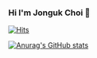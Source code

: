 ### Hi I'm Jonguk Choi 👋

<!--
**ukknown/ukknown** is a ✨ _special_ ✨ repository because its `README.md` (this file) appears on your GitHub profile.

Here are some ideas to get you started:

- 🔭 I’m currently working on ...
- 🌱 I’m currently learning ...
- 👯 I’m looking to collaborate on ...
- 🤔 I’m looking for help with ...
- 💬 Ask me about ...
- 📫 How to reach me: ...
- 😄 Pronouns: ...
- ⚡ Fun fact: ...
-->
[![Hits](https://hits.seeyoufarm.com/api/count/incr/badge.svg?url=https%3A%2F%2Fgithub.com%2Fukknown&count_bg=%231161E6&title_bg=%23555555&icon=&icon_color=%23E7E7E7&title=visit&edge_flat=false)](https://hits.seeyoufarm.com)                    

[![Anurag's GitHub stats](https://github-readme-stats.vercel.app/api?username=ukknown&include_all_commits=true)](https://github.com/anuraghazra/github-readme-stats)
